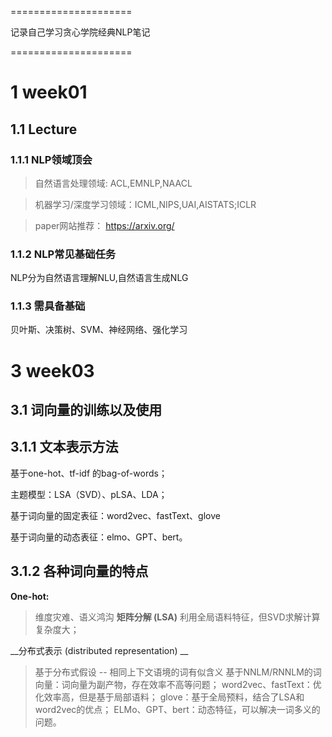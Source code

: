 =====================

记录自己学习贪心学院经典NLP笔记

=====================

# 1 week01
## 1.1 Lecture
### 1.1.1 NLP领域顶会
> 自然语言处理领域: ACL,EMNLP,NAACL

> 机器学习/深度学习领域：ICML,NIPS,UAI,AISTATS;ICLR

> paper网站推荐： https://arxiv.org/

### 1.1.2 NLP常见基础任务
NLP分为自然语言理解NLU,自然语言生成NLG

### 1.1.3 需具备基础
贝叶斯、决策树、SVM、神经网络、强化学习


# 3 week03
## 3.1 词向量的训练以及使用
## 3.1.1 文本表示方法
基于one-hot、tf-idf 的bag-of-words；

主题模型：LSA（SVD）、pLSA、LDA；

基于词向量的固定表征：word2vec、fastText、glove

基于词向量的动态表征：elmo、GPT、bert。

## 3.1.2 各种词向量的特点
__One-hot:__
> 维度灾难、语义鸿沟
__矩阵分解 (LSA)__
> 利用全局语料特征，但SVD求解计算复杂度大；

__分布式表示 (distributed representation) __

> 基于分布式假设 -- 相同上下文语境的词有似含义
> 基于NNLM/RNNLM的词向量：词向量为副产物，存在效率不高等问题；
> word2vec、fastText：优化效率高，但是基于局部语料；
> glove：基于全局预料，结合了LSA和word2vec的优点；
> ELMo、GPT、bert：动态特征，可以解决一词多义的问题。
